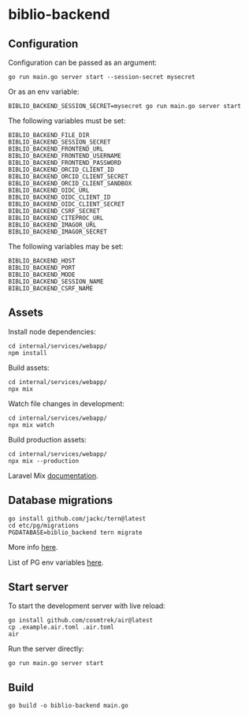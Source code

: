 # biblio-backend

## Configuration

Configuration can be passed as an argument:

```
go run main.go server start --session-secret mysecret
```

Or as an env variable:

```
BIBLIO_BACKEND_SESSION_SECRET=mysecret go run main.go server start
```

The following variables must be set:

```
BIBLIO_BACKEND_FILE_DIR
BIBLIO_BACKEND_SESSION_SECRET
BIBLIO_BACKEND_FRONTEND_URL
BIBLIO_BACKEND_FRONTEND_USERNAME
BIBLIO_BACKEND_FRONTEND_PASSWORD
BIBLIO_BACKEND_ORCID_CLIENT_ID
BIBLIO_BACKEND_ORCID_CLIENT_SECRET
BIBLIO_BACKEND_ORCID_CLIENT_SANDBOX
BIBLIO_BACKEND_OIDC_URL
BIBLIO_BACKEND_OIDC_CLIENT_ID
BIBLIO_BACKEND_OIDC_CLIENT_SECRET
BIBLIO_BACKEND_CSRF_SECRET
BIBLIO_BACKEND_CITEPROC_URL
BIBLIO_BACKEND_IMAGOR_URL
BIBLIO_BACKEND_IMAGOR_SECRET

```
The following variables may be set:

```
BIBLIO_BACKEND_HOST
BIBLIO_BACKEND_PORT
BIBLIO_BACKEND_MODE
BIBLIO_BACKEND_SESSION_NAME
BIBLIO_BACKEND_CSRF_NAME
```

## Assets

Install node dependencies:

```
cd internal/services/webapp/
npm install
```

Build assets:

```
cd internal/services/webapp/
npx mix
```

Watch file changes in development:

```
cd internal/services/webapp/
npx mix watch
```

Build production assets:

```
cd internal/services/webapp/
npx mix --production
```

Laravel Mix [documentation](https://laravel.com/docs/8.x).

## Database migrations

```
go install github.com/jackc/tern@latest
cd etc/pg/migrations
PGDATABASE=biblio_backend tern migrate
```

More info [here](https://github.com/jackc/tern).

List of PG env variables [here](https://www.postgresql.org/docs/current/libpq-envars.html).

## Start server


To start the development server with live reload:

```
go install github.com/cosmtrek/air@latest
cp .example.air.toml .air.toml
air
```

Run the server directly:

```
go run main.go server start
```

## Build

```
go build -o biblio-backend main.go
```
